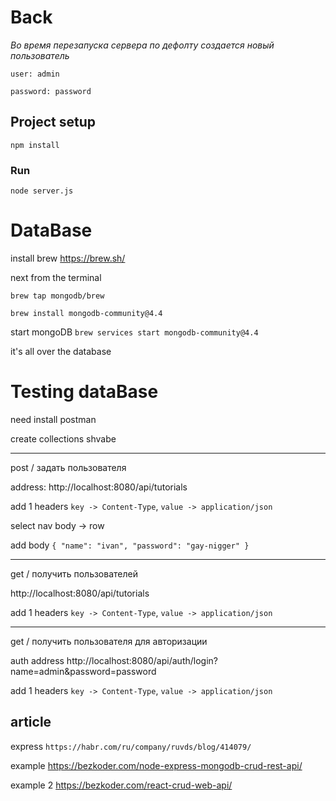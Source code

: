 # Back

_Во время перезапуска сервера по дефолту создается новый пользователь_

`user: admin`

`password: password`

## Project setup
```
npm install
```

### Run
```
node server.js
```

# DataBase

install brew
https://brew.sh/

next from the terminal

`brew tap mongodb/brew`

`brew install mongodb-community@4.4`

start mongoDB
`brew services start mongodb-community@4.4`

it's all over the database

# Testing dataBase

need install postman

create collections shvabe

<hr>

post / задать пользователя

address: http://localhost:8080/api/tutorials

add 1 headers `key -> Content-Type`, `value -> application/json`

select nav body -> row

add body `{
              "name": "ivan",
              "password": "gay-nigger"
          }`

<hr>

get / получить пользователей

http://localhost:8080/api/tutorials

add 1 headers `key -> Content-Type`, `value -> application/json`

<hr>

get / получить пользователя для авторизации

auth address http://localhost:8080/api/auth/login?name=admin&password=password

add 1 headers `key -> Content-Type`, `value -> application/json`

## article

express
`https://habr.com/ru/company/ruvds/blog/414079/`

example 
https://bezkoder.com/node-express-mongodb-crud-rest-api/

example 2 
https://bezkoder.com/react-crud-web-api/
